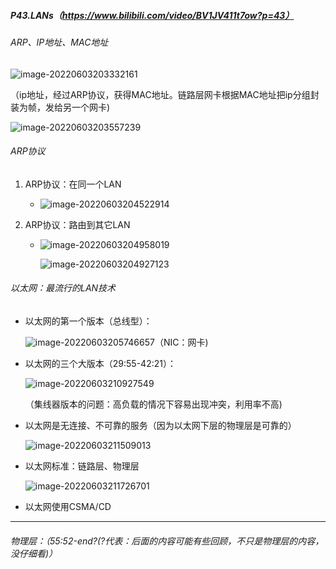 ##### P43.LANs（https://www.bilibili.com/video/BV1JV411t7ow?p=43）

###### ARP、IP地址、MAC地址

![image-20220603203332161](http://1.15.139.112:5000/static/typoraFigureBed/image-20220603203332161.png)

（ip地址，经过ARP协议，获得MAC地址。链路层网卡根据MAC地址把ip分组封装为帧，发给另一个网卡)

![image-20220603203557239](http://1.15.139.112:5000/static/typoraFigureBed/image-20220603203557239.png)

###### ARP协议

1. ARP协议：在同一个LAN

   - ![image-20220603204522914](http://1.15.139.112:5000/static/typoraFigureBed/image-20220603204522914.png)

2. ARP协议：路由到其它LAN

   - ![image-20220603204958019](http://1.15.139.112:5000/static/typoraFigureBed/image-20220603204958019.png)

     ![image-20220603204927123](http://1.15.139.112:5000/static/typoraFigureBed/image-20220603204927123.png)

###### 以太网：最流行的LAN技术

- 以太网的第一个版本（总线型）：

  ![image-20220603205746657](http://1.15.139.112:5000/static/typoraFigureBed/image-20220603205746657.png)（NIC：网卡)

- 以太网的三个大版本（29:55-42:21）：

  ![image-20220603210927549](http://1.15.139.112:5000/static/typoraFigureBed/image-20220603210927549.png)

  （集线器版本的问题：高负载的情况下容易出现冲突，利用率不高)

- 以太网是无连接、不可靠的服务（因为以太网下层的物理层是可靠的）

  ![image-20220603211509013](http://1.15.139.112:5000/static/typoraFigureBed/image-20220603211509013.png)

- 以太网标准：链路层、物理层

  ![image-20220603211726701](http://1.15.139.112:5000/static/typoraFigureBed/image-20220603211726701.png)

- 以太网使用CSMA/CD

-------

###### 物理层：（55:52-end?(?代表：后面的内容可能有些回顾，不只是物理层的内容，没仔细看)）

